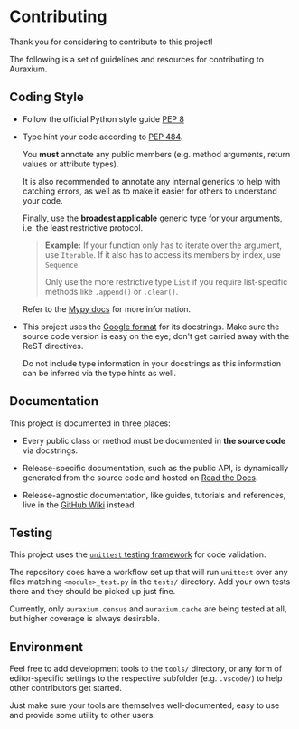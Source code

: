 # Contributing

Thank you for considering to contribute to this project!

The following is a set of guidelines and resources for contributing to Auraxium.

## Coding Style

- Follow the official Python style guide [PEP 8](https://www.python.org/dev/peps/pep-0008/)

- Type hint your code according to [PEP 484](https://www.python.org/dev/peps/pep-0484/).

    You **must** annotate any public members (e.g. method arguments, return values or attribute types).

    It is also recommended to annotate any internal generics to help with catching errors, as well as to make it easier for others to understand your code.

    Finally, use the **broadest applicable** generic type for your arguments, i.e. the least restrictive protocol.

    > **Example:** If your function only has to iterate over the argument, use `Iterable`. If it also has to access its members by index, use `Sequence`.
    >
    > Only use the more restrictive type `List` if you require list-specific methods like `.append()` or `.clear()`.

    Refer to the [Mypy docs](https://mypy.readthedocs.io/en/stable/protocols.html#protocol-types) for more information.

- This project uses the [Google format](https://sphinxcontrib-napoleon.readthedocs.io/en/latest/example_google.html) for its docstrings. Make sure the source code version is easy on the eye; don't get carried away with the ReST directives.

    Do not include type information in your docstrings as this information can be inferred via the type hints as well.

## Documentation

This project is documented in three places:

- Every public class or method must be documented in **the source code** via docstrings.

- Release-specific documentation, such as the public API, is dynamically generated from the source code and hosted on [Read the Docs](https://auraxium.readthedocs.io/en/latest/).

- Release-agnostic documentation, like guides, tutorials and references, live in the [GitHub Wiki](https://github.com/leonhard-s/auraxium/wiki) instead.

## Testing

This project uses the [`unittest` testing framework](https://docs.python.org/3/library/unittest.html) for code validation.

The repository does have a workflow set up that will run `unittest` over any files matching `<module>_test.py` in the `tests/` directory. Add your own tests there and they should be picked up just fine.

Currently, only `auraxium.census` and `auraxium.cache` are being tested at all, but higher coverage is always desirable.

## Environment

Feel free to add development tools to the `tools/` directory, or any form of editor-specific settings to the respective subfolder (e.g. `.vscode/`) to help other contributors get started.

Just make sure your tools are themselves well-documented, easy to use and provide some utility to other users.
